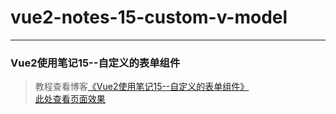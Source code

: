 # vue2-notes-15-custom-v-model      
---
### Vue2使用笔记15--自定义的表单组件               

> 教程查看博客[《Vue2使用笔记15--自定义的表单组件》](https://godbasin.github.io/2016/12/17/vue2-notes-15-custom-v-model/)           
> [此处查看页面效果](http://ofyya1gfg.bkt.clouddn.com/15-custom-v-model/index.html#/app/add/service)
